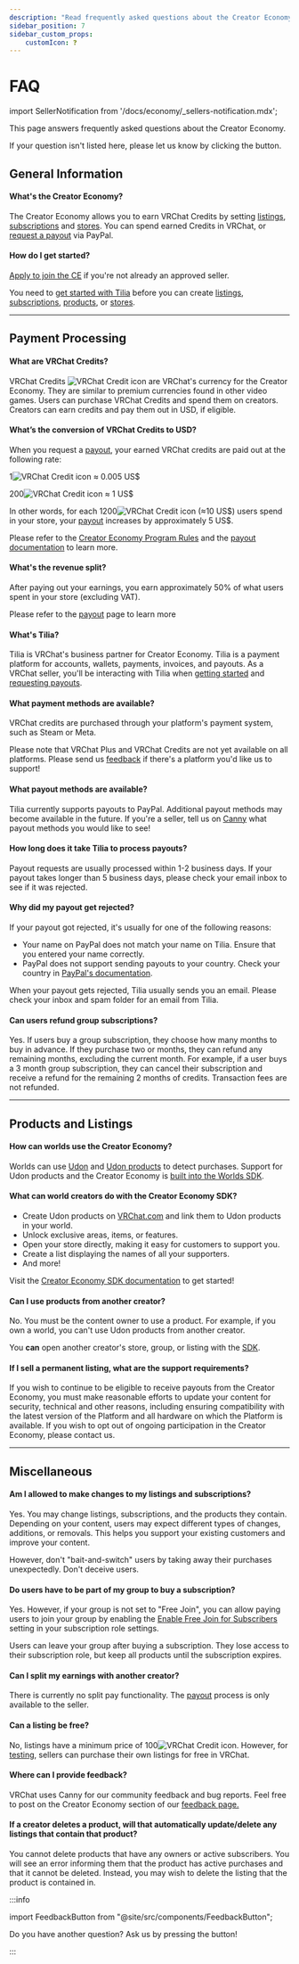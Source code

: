 ```yaml
---
description: "Read frequently asked questions about the Creator Economy."
sidebar_position: 7
sidebar_custom_props:
    customIcon: ❓
---
```


# FAQ

import SellerNotification from '/docs/economy/_sellers-notification.mdx';

<SellerNotification/>

This page answers frequently asked questions about the Creator Economy.

If your question isn't listed here, please let us know by clicking the <FeedbackButton /> button.

## General Information

#### What's the Creator Economy? ####

The Creator Economy allows you to earn VRChat Credits by setting [listings](/economy/listings), [subscriptions](/economy/subscriptions) and [stores](/economy/store). You can spend earned Credits in VRChat, or [request a payout](/economy/payout) via PayPal.

#### How do I get started?

 [Apply to join the CE](https://www.surveymonkey.com/r/creator-economy-application-seller) if you're not already an approved seller.
 
You need to [get started with Tilia](./getting-started) before you can create [listings](./listings), [subscriptions](./subscriptions), [products](./products), or [stores](./store).

***
## Payment Processing ##

#### What are VRChat Credits?
VRChat Credits ![VRChat Credit icon](/img/economy/Icons_Credits@20.svg) are VRChat's currency for the Creator Economy. They are similar to premium currencies found in other video games.
Users can purchase VRChat Credits and spend them on creators.
Creators can earn credits and pay them out in USD, if eligible.

#### What’s the conversion of VRChat Credits to USD?

When you request a [payout](/economy/payout), your earned VRChat credits are paid out at the following rate:

1![VRChat Credit icon](/img/economy/Icons_Credits@20.svg) ≈ 0.005 US$

200![VRChat Credit icon](/img/economy/Icons_Credits@20.svg) ≈ 1 US$

In other words, for each 1200![VRChat Credit icon](/img/economy/Icons_Credits@20.svg) (≈10 US\$) users spend in your store, your [payout](/economy/payout) increases by approximately 5 US\$.

Please refer to the [Creator Economy Program Rules](https://hello.vrchat.com/legal/economy) and the [payout documentation](/economy/payout) to learn more.

#### What's the revenue split?

After paying out your earnings, you earn approximately 50% of what users spent in your store (excluding VAT).

Please refer to the [payout](/economy/payout) page to learn more

#### What's Tilia? ####
Tilia is VRChat's business partner for Creator Economy.
Tilia is a payment platform for accounts, wallets, payments, invoices, and payouts. As a VRChat seller, you'll be interacting with Tilia when [getting started](/economy/getting-started) and [requesting payouts](/economy/payout).

#### What payment methods are available? ####
VRChat credits are purchased through your platform's payment system, such as Steam or Meta.

Please note that VRChat Plus and VRChat Credits are not yet available on all platforms. Please send us [feedback](https://feedback.vrchat.com/) if there's a platform you'd like us to support!

#### What payout methods are available? ####
Tilia currently supports payouts to PayPal.
Additional payout methods may become available in the future. If you're a seller, tell us on [Canny](https://feedback.vrchat.com/creator-economy-sellers) what payout methods you would like to see!

#### How long does it take Tilia to process payouts?
Payout requests are usually processed within 1-2 business days. If your payout takes longer than 5 business days, please check your email inbox to see if it was rejected.

#### Why did my payout get rejected?
If your payout got rejected, it's usually for one of the following reasons:

- Your name on PayPal does not match your name on Tilia. Ensure that you entered your name correctly.
- PayPal does not support sending payouts to your country. Check your country in [PayPal's documentation](https://developer.paypal.com/docs/payouts/standard/reference/country-feature/). 

When your payout gets rejected, Tilia usually sends you an email. Please check your inbox and spam folder for an email from Tilia.

#### Can users refund group subscriptions?
Yes. If users buy a group subscription, they choose how many months to buy in advance. If they purchase two or months, they can refund any remaining months, excluding the current month.
For example, if a user buys a 3 month group subscription, they can cancel their subscription and receive a refund for the remaining 2 months of credits. Transaction fees are not refunded.

***
## Products and Listings

#### How can worlds use the Creator Economy?
Worlds can use [Udon](/worlds/udon/) and [Udon products](/economy/products/udon) to detect purchases. Support for Udon products and the Creator Economy is [built into the Worlds SDK](/economy/sdk/).
#### What can world creators do with the Creator Economy SDK? ####
- Create Udon products on [VRChat.com](https://vrchat.com/home/) and link them to Udon products in your world.
- Unlock exclusive areas, items, or features.
- Open your store directly, making it easy for customers to support you.
- Create a list displaying the names of all your supporters.
- And more!

Visit the [Creator Economy SDK documentation](/economy/sdk/) to get started!

#### Can I use products from another creator? ####
No. You must be the content owner to use a product. For example, if you own a world, you can't use Udon products from another creator.

You **can** open another creator's store, group, or listing with the [SDK](/economy/sdk/udon-documentation#storeopenlisting).


#### If I sell a permanent listing, what are the support requirements?  
  
If you wish to continue to be eligible to receive payouts from the Creator Economy, you must make reasonable efforts to update your content for security, technical and other reasons, including ensuring compatibility with the latest version of the Platform and all hardware on which the Platform is available. If you wish to opt out of ongoing participation in the Creator Economy, please contact us.

***
## Miscellaneous

#### Am I allowed to make changes to my listings and subscriptions?

Yes. You may change listings, subscriptions, and the products they contain. Depending on your content, users may expect different types of changes, additions, or removals. This helps you support your existing customers and improve your content.

However, don't "bait-and-switch" users by taking away their purchases unexpectedly. Don't deceive users.

#### Do users have to be part of my group to buy a subscription?

Yes. However, if your group is not set to "Free Join", you can allow paying users to join your group by enabling the [Enable Free Join for Subscribers](/economy/subscriptions#4-role-permissions) setting in your subscription role settings.

Users can leave your group after buying a subscription. They lose access to their subscription role, but keep all products until the subscription expires. 

#### Can I split my earnings with another creator? ####
There is currently no split pay functionality. The [payout](/economy/payout) process is only available to the seller.

#### Can a listing be free? ####
No, listings have a minimum price of 100![VRChat Credit icon](/img/economy/Icons_Credits@20.svg). However, for [testing](/economy/sdk/testing), sellers can purchase their own listings for free in VRChat.

#### Where can I provide feedback? ####
VRChat uses Canny for our community feedback and bug reports. Feel free to post on the Creator Economy section of our [feedback page.](https://feedback.vrchat.com/creator-economy)

#### If a creator deletes a product, will that automatically update/delete any listings that contain that product? ####
You cannot delete products that have any owners or active subscribers. You will see an error informing them that the product has active purchases and that it cannot be deleted. Instead, you may wish to delete the listing that the product is contained in.

:::info

import FeedbackButton from "@site/src/components/FeedbackButton";

Do you have another question? Ask us by pressing the <FeedbackButton /> button!

:::
